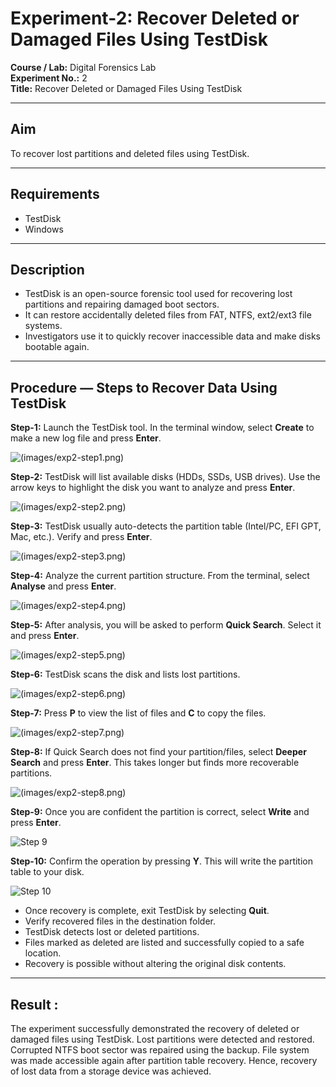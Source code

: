 # Experiment-2: Recover Deleted or Damaged Files Using TestDisk

**Course / Lab:** Digital Forensics Lab  
**Experiment No.:** 2  
**Title:** Recover Deleted or Damaged Files Using TestDisk  

---

## Aim
To recover lost partitions and deleted files using TestDisk.

---

## Requirements
- TestDisk  
- Windows  

---

## Description
- TestDisk is an open-source forensic tool used for recovering lost partitions and repairing damaged boot sectors.  
- It can restore accidentally deleted files from FAT, NTFS, ext2/ext3 file systems.  
- Investigators use it to quickly recover inaccessible data and make disks bootable again.  

---

## Procedure — Steps to Recover Data Using TestDisk

**Step-1:** Launch the TestDisk tool. In the terminal window, select **Create** to make a new log file and press **Enter**. 

![(images/exp2-step1.png)](https://github.com/baddiputi/Digital-Forensic-Lab-Exercises/blob/1917e7e1a6af1f9451d0f4c4cf430168265203af/images/WhatsApp%20Image%202025-09-01%20at%2012.19.39.jpeg)

**Step-2:** TestDisk will list available disks (HDDs, SSDs, USB drives). Use the arrow keys to highlight the disk you want to analyze and press **Enter**.  

![(images/exp2-step2.png)](https://github.com/baddiputi/Digital-Forensic-Lab-Exercises/blob/1917e7e1a6af1f9451d0f4c4cf430168265203af/images/WhatsApp%20Image%202025-09-01%20at%2012.19.39%20(1).jpeg)

**Step-3:** TestDisk usually auto-detects the partition table (Intel/PC, EFI GPT, Mac, etc.). Verify and press **Enter**.  

![(images/exp2-step3.png)](https://github.com/baddiputi/Digital-Forensic-Lab-Exercises/blob/1917e7e1a6af1f9451d0f4c4cf430168265203af/images/WhatsApp%20Image%202025-09-01%20at%2012.19.54.jpeg)

**Step-4:** Analyze the current partition structure. From the terminal, select **Analyse** and press **Enter**.  

![(images/exp2-step4.png)](https://github.com/baddiputi/Digital-Forensic-Lab-Exercises/blob/1917e7e1a6af1f9451d0f4c4cf430168265203af/images/WhatsApp%20Image%202025-09-01%20at%2012.20.07.jpeg)

**Step-5:** After analysis, you will be asked to perform **Quick Search**. Select it and press **Enter**.  

![(images/exp2-step5.png)](https://github.com/baddiputi/Digital-Forensic-Lab-Exercises/blob/1917e7e1a6af1f9451d0f4c4cf430168265203af/images/WhatsApp%20Image%202025-09-01%20at%2012.20.23.jpeg)

**Step-6:** TestDisk scans the disk and lists lost partitions.  

![(images/exp2-step6.png)](https://github.com/baddiputi/Digital-Forensic-Lab-Exercises/blob/1917e7e1a6af1f9451d0f4c4cf430168265203af/images/WhatsApp%20Image%202025-09-01%20at%2012.22.43.jpeg)

**Step-7:** Press **P** to view the list of files and **C** to copy the files.  

![(images/exp2-step7.png)](https://github.com/baddiputi/Digital-Forensic-Lab-Exercises/blob/1917e7e1a6af1f9451d0f4c4cf430168265203af/images/WhatsApp%20Image%202025-09-01%20at%2012.22.56.jpeg)

**Step-8:** If Quick Search does not find your partition/files, select **Deeper Search** and press **Enter**. This takes longer but finds more recoverable partitions.  

![(images/exp2-step8.png)](https://github.com/baddiputi/Digital-Forensic-Lab-Exercises/blob/1917e7e1a6af1f9451d0f4c4cf430168265203af/images/WhatsApp%20Image%202025-09-01%20at%2012.23.14.jpeg)

**Step-9:** Once you are confident the partition is correct, select **Write** and press **Enter**.  

![Step 9](https://github.com/baddiputi/Digital-Forensic-Lab-Exercises/blob/1917e7e1a6af1f9451d0f4c4cf430168265203af/images/WhatsApp%20Image%202025-09-01%20at%2012.23.37.jpeg)

**Step-10:** Confirm the operation by pressing **Y**. This will write the partition table to your disk.  

![Step 10](https://github.com/baddiputi/Digital-Forensic-Lab-Exercises/blob/1917e7e1a6af1f9451d0f4c4cf430168265203af/images/WhatsApp%20Image%202025-09-01%20at%2012.24.30.jpeg)

- Once recovery is complete, exit TestDisk by selecting **Quit**.  
- Verify recovered files in the destination folder.  
- TestDisk detects lost or deleted partitions.  
- Files marked as deleted are listed and successfully copied to a safe location.  
- Recovery is possible without altering the original disk contents.  

---

## Result :

The experiment successfully demonstrated the recovery of deleted or damaged files using TestDisk.
Lost partitions were detected and restored.
Corrupted NTFS boot sector was repaired using the backup.
File system was made accessible again after partition table recovery.
Hence, recovery of lost data from a storage device was achieved.
